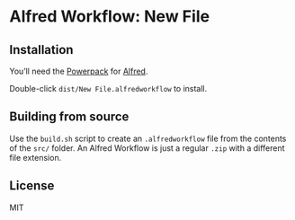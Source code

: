 # Alfred Workflow: New File

## Installation

You’ll need the [Powerpack](https://www.alfredapp.com/powerpack/) for [Alfred](https://alfredapp.com).

Double-click `dist/New File.alfredworkflow` to install.

## Building from source

Use the `build.sh` script to create an `.alfredworkflow` file from the contents of the `src/` folder. An Alfred Workflow is just a regular `.zip` with a different file extension.

## License

MIT